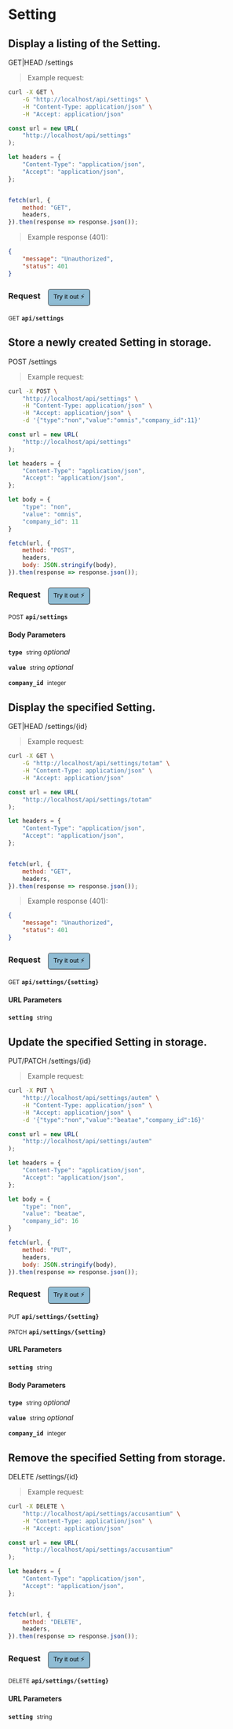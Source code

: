 # Setting


## Display a listing of the Setting.


GET|HEAD /settings

> Example request:

```bash
curl -X GET \
    -G "http://localhost/api/settings" \
    -H "Content-Type: application/json" \
    -H "Accept: application/json"
```

```javascript
const url = new URL(
    "http://localhost/api/settings"
);

let headers = {
    "Content-Type": "application/json",
    "Accept": "application/json",
};


fetch(url, {
    method: "GET",
    headers,
}).then(response => response.json());
```


> Example response (401):

```json
{
    "message": "Unauthorized",
    "status": 401
}
```
<div id="execution-results-GETapi-settings" hidden>
    <blockquote>Received response<span id="execution-response-status-GETapi-settings"></span>:</blockquote>
    <pre class="json"><code id="execution-response-content-GETapi-settings"></code></pre>
</div>
<div id="execution-error-GETapi-settings" hidden>
    <blockquote>Request failed with error:</blockquote>
    <pre><code id="execution-error-message-GETapi-settings"></code></pre>
</div>
<form id="form-GETapi-settings" data-method="GET" data-path="api/settings" data-authed="0" data-hasfiles="0" data-headers='{"Content-Type":"application\/json","Accept":"application\/json"}' onsubmit="event.preventDefault(); executeTryOut('GETapi-settings', this);">
<h3>
    Request&nbsp;&nbsp;&nbsp;
        <button type="button" style="background-color: #8fbcd4; padding: 5px 10px; border-radius: 5px; border-width: thin;" id="btn-tryout-GETapi-settings" onclick="tryItOut('GETapi-settings');">Try it out ⚡</button>
    <button type="button" style="background-color: #c97a7e; padding: 5px 10px; border-radius: 5px; border-width: thin;" id="btn-canceltryout-GETapi-settings" onclick="cancelTryOut('GETapi-settings');" hidden>Cancel</button>&nbsp;&nbsp;
    <button type="submit" style="background-color: #6ac174; padding: 5px 10px; border-radius: 5px; border-width: thin;" id="btn-executetryout-GETapi-settings" hidden>Send Request 💥</button>
    </h3>
<p>
<small class="badge badge-green">GET</small>
 <b><code>api/settings</code></b>
</p>
</form>


## Store a newly created Setting in storage.


POST /settings

> Example request:

```bash
curl -X POST \
    "http://localhost/api/settings" \
    -H "Content-Type: application/json" \
    -H "Accept: application/json" \
    -d '{"type":"non","value":"omnis","company_id":11}'

```

```javascript
const url = new URL(
    "http://localhost/api/settings"
);

let headers = {
    "Content-Type": "application/json",
    "Accept": "application/json",
};

let body = {
    "type": "non",
    "value": "omnis",
    "company_id": 11
}

fetch(url, {
    method: "POST",
    headers,
    body: JSON.stringify(body),
}).then(response => response.json());
```


<div id="execution-results-POSTapi-settings" hidden>
    <blockquote>Received response<span id="execution-response-status-POSTapi-settings"></span>:</blockquote>
    <pre class="json"><code id="execution-response-content-POSTapi-settings"></code></pre>
</div>
<div id="execution-error-POSTapi-settings" hidden>
    <blockquote>Request failed with error:</blockquote>
    <pre><code id="execution-error-message-POSTapi-settings"></code></pre>
</div>
<form id="form-POSTapi-settings" data-method="POST" data-path="api/settings" data-authed="0" data-hasfiles="0" data-headers='{"Content-Type":"application\/json","Accept":"application\/json"}' onsubmit="event.preventDefault(); executeTryOut('POSTapi-settings', this);">
<h3>
    Request&nbsp;&nbsp;&nbsp;
        <button type="button" style="background-color: #8fbcd4; padding: 5px 10px; border-radius: 5px; border-width: thin;" id="btn-tryout-POSTapi-settings" onclick="tryItOut('POSTapi-settings');">Try it out ⚡</button>
    <button type="button" style="background-color: #c97a7e; padding: 5px 10px; border-radius: 5px; border-width: thin;" id="btn-canceltryout-POSTapi-settings" onclick="cancelTryOut('POSTapi-settings');" hidden>Cancel</button>&nbsp;&nbsp;
    <button type="submit" style="background-color: #6ac174; padding: 5px 10px; border-radius: 5px; border-width: thin;" id="btn-executetryout-POSTapi-settings" hidden>Send Request 💥</button>
    </h3>
<p>
<small class="badge badge-black">POST</small>
 <b><code>api/settings</code></b>
</p>
<h4 class="fancy-heading-panel"><b>Body Parameters</b></h4>
<p>
<b><code>type</code></b>&nbsp;&nbsp;<small>string</small>     <i>optional</i> &nbsp;
<input type="text" name="type" data-endpoint="POSTapi-settings" data-component="body"  hidden>
<br>
</p>
<p>
<b><code>value</code></b>&nbsp;&nbsp;<small>string</small>     <i>optional</i> &nbsp;
<input type="text" name="value" data-endpoint="POSTapi-settings" data-component="body"  hidden>
<br>
</p>
<p>
<b><code>company_id</code></b>&nbsp;&nbsp;<small>integer</small>  &nbsp;
<input type="number" name="company_id" data-endpoint="POSTapi-settings" data-component="body" required  hidden>
<br>
</p>

</form>


## Display the specified Setting.


GET|HEAD /settings/{id}

> Example request:

```bash
curl -X GET \
    -G "http://localhost/api/settings/totam" \
    -H "Content-Type: application/json" \
    -H "Accept: application/json"
```

```javascript
const url = new URL(
    "http://localhost/api/settings/totam"
);

let headers = {
    "Content-Type": "application/json",
    "Accept": "application/json",
};


fetch(url, {
    method: "GET",
    headers,
}).then(response => response.json());
```


> Example response (401):

```json
{
    "message": "Unauthorized",
    "status": 401
}
```
<div id="execution-results-GETapi-settings--setting-" hidden>
    <blockquote>Received response<span id="execution-response-status-GETapi-settings--setting-"></span>:</blockquote>
    <pre class="json"><code id="execution-response-content-GETapi-settings--setting-"></code></pre>
</div>
<div id="execution-error-GETapi-settings--setting-" hidden>
    <blockquote>Request failed with error:</blockquote>
    <pre><code id="execution-error-message-GETapi-settings--setting-"></code></pre>
</div>
<form id="form-GETapi-settings--setting-" data-method="GET" data-path="api/settings/{setting}" data-authed="0" data-hasfiles="0" data-headers='{"Content-Type":"application\/json","Accept":"application\/json"}' onsubmit="event.preventDefault(); executeTryOut('GETapi-settings--setting-', this);">
<h3>
    Request&nbsp;&nbsp;&nbsp;
        <button type="button" style="background-color: #8fbcd4; padding: 5px 10px; border-radius: 5px; border-width: thin;" id="btn-tryout-GETapi-settings--setting-" onclick="tryItOut('GETapi-settings--setting-');">Try it out ⚡</button>
    <button type="button" style="background-color: #c97a7e; padding: 5px 10px; border-radius: 5px; border-width: thin;" id="btn-canceltryout-GETapi-settings--setting-" onclick="cancelTryOut('GETapi-settings--setting-');" hidden>Cancel</button>&nbsp;&nbsp;
    <button type="submit" style="background-color: #6ac174; padding: 5px 10px; border-radius: 5px; border-width: thin;" id="btn-executetryout-GETapi-settings--setting-" hidden>Send Request 💥</button>
    </h3>
<p>
<small class="badge badge-green">GET</small>
 <b><code>api/settings/{setting}</code></b>
</p>
<h4 class="fancy-heading-panel"><b>URL Parameters</b></h4>
<p>
<b><code>setting</code></b>&nbsp;&nbsp;<small>string</small>  &nbsp;
<input type="text" name="setting" data-endpoint="GETapi-settings--setting-" data-component="url" required  hidden>
<br>
</p>
</form>


## Update the specified Setting in storage.


PUT/PATCH /settings/{id}

> Example request:

```bash
curl -X PUT \
    "http://localhost/api/settings/autem" \
    -H "Content-Type: application/json" \
    -H "Accept: application/json" \
    -d '{"type":"non","value":"beatae","company_id":16}'

```

```javascript
const url = new URL(
    "http://localhost/api/settings/autem"
);

let headers = {
    "Content-Type": "application/json",
    "Accept": "application/json",
};

let body = {
    "type": "non",
    "value": "beatae",
    "company_id": 16
}

fetch(url, {
    method: "PUT",
    headers,
    body: JSON.stringify(body),
}).then(response => response.json());
```


<div id="execution-results-PUTapi-settings--setting-" hidden>
    <blockquote>Received response<span id="execution-response-status-PUTapi-settings--setting-"></span>:</blockquote>
    <pre class="json"><code id="execution-response-content-PUTapi-settings--setting-"></code></pre>
</div>
<div id="execution-error-PUTapi-settings--setting-" hidden>
    <blockquote>Request failed with error:</blockquote>
    <pre><code id="execution-error-message-PUTapi-settings--setting-"></code></pre>
</div>
<form id="form-PUTapi-settings--setting-" data-method="PUT" data-path="api/settings/{setting}" data-authed="0" data-hasfiles="0" data-headers='{"Content-Type":"application\/json","Accept":"application\/json"}' onsubmit="event.preventDefault(); executeTryOut('PUTapi-settings--setting-', this);">
<h3>
    Request&nbsp;&nbsp;&nbsp;
        <button type="button" style="background-color: #8fbcd4; padding: 5px 10px; border-radius: 5px; border-width: thin;" id="btn-tryout-PUTapi-settings--setting-" onclick="tryItOut('PUTapi-settings--setting-');">Try it out ⚡</button>
    <button type="button" style="background-color: #c97a7e; padding: 5px 10px; border-radius: 5px; border-width: thin;" id="btn-canceltryout-PUTapi-settings--setting-" onclick="cancelTryOut('PUTapi-settings--setting-');" hidden>Cancel</button>&nbsp;&nbsp;
    <button type="submit" style="background-color: #6ac174; padding: 5px 10px; border-radius: 5px; border-width: thin;" id="btn-executetryout-PUTapi-settings--setting-" hidden>Send Request 💥</button>
    </h3>
<p>
<small class="badge badge-darkblue">PUT</small>
 <b><code>api/settings/{setting}</code></b>
</p>
<p>
<small class="badge badge-purple">PATCH</small>
 <b><code>api/settings/{setting}</code></b>
</p>
<h4 class="fancy-heading-panel"><b>URL Parameters</b></h4>
<p>
<b><code>setting</code></b>&nbsp;&nbsp;<small>string</small>  &nbsp;
<input type="text" name="setting" data-endpoint="PUTapi-settings--setting-" data-component="url" required  hidden>
<br>
</p>
<h4 class="fancy-heading-panel"><b>Body Parameters</b></h4>
<p>
<b><code>type</code></b>&nbsp;&nbsp;<small>string</small>     <i>optional</i> &nbsp;
<input type="text" name="type" data-endpoint="PUTapi-settings--setting-" data-component="body"  hidden>
<br>
</p>
<p>
<b><code>value</code></b>&nbsp;&nbsp;<small>string</small>     <i>optional</i> &nbsp;
<input type="text" name="value" data-endpoint="PUTapi-settings--setting-" data-component="body"  hidden>
<br>
</p>
<p>
<b><code>company_id</code></b>&nbsp;&nbsp;<small>integer</small>  &nbsp;
<input type="number" name="company_id" data-endpoint="PUTapi-settings--setting-" data-component="body" required  hidden>
<br>
</p>

</form>


## Remove the specified Setting from storage.


DELETE /settings/{id}

> Example request:

```bash
curl -X DELETE \
    "http://localhost/api/settings/accusantium" \
    -H "Content-Type: application/json" \
    -H "Accept: application/json"
```

```javascript
const url = new URL(
    "http://localhost/api/settings/accusantium"
);

let headers = {
    "Content-Type": "application/json",
    "Accept": "application/json",
};


fetch(url, {
    method: "DELETE",
    headers,
}).then(response => response.json());
```


<div id="execution-results-DELETEapi-settings--setting-" hidden>
    <blockquote>Received response<span id="execution-response-status-DELETEapi-settings--setting-"></span>:</blockquote>
    <pre class="json"><code id="execution-response-content-DELETEapi-settings--setting-"></code></pre>
</div>
<div id="execution-error-DELETEapi-settings--setting-" hidden>
    <blockquote>Request failed with error:</blockquote>
    <pre><code id="execution-error-message-DELETEapi-settings--setting-"></code></pre>
</div>
<form id="form-DELETEapi-settings--setting-" data-method="DELETE" data-path="api/settings/{setting}" data-authed="0" data-hasfiles="0" data-headers='{"Content-Type":"application\/json","Accept":"application\/json"}' onsubmit="event.preventDefault(); executeTryOut('DELETEapi-settings--setting-', this);">
<h3>
    Request&nbsp;&nbsp;&nbsp;
        <button type="button" style="background-color: #8fbcd4; padding: 5px 10px; border-radius: 5px; border-width: thin;" id="btn-tryout-DELETEapi-settings--setting-" onclick="tryItOut('DELETEapi-settings--setting-');">Try it out ⚡</button>
    <button type="button" style="background-color: #c97a7e; padding: 5px 10px; border-radius: 5px; border-width: thin;" id="btn-canceltryout-DELETEapi-settings--setting-" onclick="cancelTryOut('DELETEapi-settings--setting-');" hidden>Cancel</button>&nbsp;&nbsp;
    <button type="submit" style="background-color: #6ac174; padding: 5px 10px; border-radius: 5px; border-width: thin;" id="btn-executetryout-DELETEapi-settings--setting-" hidden>Send Request 💥</button>
    </h3>
<p>
<small class="badge badge-red">DELETE</small>
 <b><code>api/settings/{setting}</code></b>
</p>
<h4 class="fancy-heading-panel"><b>URL Parameters</b></h4>
<p>
<b><code>setting</code></b>&nbsp;&nbsp;<small>string</small>  &nbsp;
<input type="text" name="setting" data-endpoint="DELETEapi-settings--setting-" data-component="url" required  hidden>
<br>
</p>
</form>



